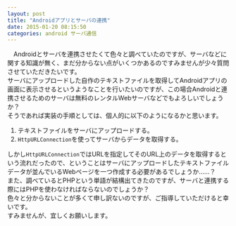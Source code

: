 ```yaml
---
layout: post
title: "Androidアプリとサーバの連携"
date: 2015-01-20 08:15:50
categories: android サーバ通信
---
```

<p>　Androidとサーバを連携させたくて色々と調べていたのですが、サーバなどに関する知識が無く、まだ分からない点がいくつかあるのですみませんが少々質問させていただきたいです。<br>
サーバにアップロードした自作のテキストファイルを取得してAndroidアプリの画面に表示させるというようなことを行いたいのですが、この場合Androidと連携させるためのサーバは無料のレンタルWebサーバなどでもよろしいでしょうか？<br>
そうであれば実装の手順としては、個人的に以下のようになるかと思います。</p>

<ol>
<li>テキストファイルをサーバにアップロードする。</li>
<li><code>HttpURLConnection</code>を使ってサーバからデータを取得する。</li>
</ol>

<p>しかし<code>HttpURLConnection</code>ではURLを指定してそのURL上のデータを取得するという流れだったので、ということはサーバにアップロードしたテキストファイルデータが並んでいるWebページを一つ作成する必要があるでしょうか......？<br>
また、調べているとPHPという単語が結構出てきたのですが、サーバと連携する際にはPHPを使わなければならないのでしょうか？<br>
色々と分からないことが多くて申し訳ないのですが、ご指導していただけると幸いです。<br>
すみませんが、宜しくお願いします。</p>
